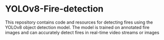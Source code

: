 # YOLOv8-Fire-detection
This repository contains code and resources for detecting fires using the YOLOv8 object detection model. The model is trained on annotated fire images and can accurately detect fires in real-time video streams or images
